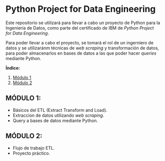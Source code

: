 # Python Project for Data Engineering

Este repositorio se utilizará para llevar a cabo un proyecto de Python para la Ingeniería de Datos, como parte del certificado de IBM de *Python Project for Data Engineering*.

Para poder llevar a cabo el proyecto, se tomará el rol de un ingerniero de datos y se utilizaránm técnicas de *web scraping* y transformación de datos, para poder almacenarlos en bases de datos a las que poder hacer *queries* mediante Python.

**Índice:**
1. [Módulo 1](#modulo-1)
2. [Módulo 2](#modulo-2)

## MÓDULO 1:
* Básicos del ETL (Extract Transform and Load).
* Extraccion de datos utilizando *web scraping*.
* Query a bases de datos mediante Python.

## MÓDULO 2:
* Flujo de trabajo ETL.
* Proyecto práctico.